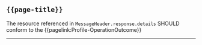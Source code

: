 ## <code>{{page-title}}</code>

The resource referenced in `MessageHeader.response.details` SHOULD conform to the {{pagelink:Profile-OperationOutcome}}

---
